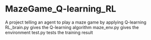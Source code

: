 # MazeGame_Q-learning_RL
A project telling an agent to play a maze game by applying Q-learning
RL_brain.py gives the Q-learning algorithm
maze_env.py gives the environment
test.py tests the training result
